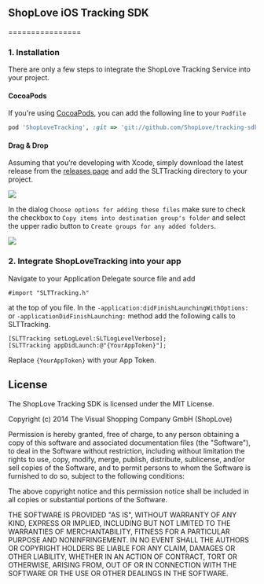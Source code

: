 ## ShopLove iOS Tracking SDK
================

### 1. Installation
There are only a few steps to integrate the ShopLove Tracking Service into your project.

#### CocoaPods
If you're using [CocoaPods][cocoapods], you can add the following line to your
`Podfile`

```ruby
pod 'ShopLoveTracking', :git => 'git://github.com/ShopLove/tracking-sdk-ios.git', :tag => 'v1.0.0'
```

#### Drag & Drop
Assuming that you’re developing with Xcode, simply download the latest release from the [releases page][releases] and add the SLTTracking directory to your project.

![][dragDrop0]

In the dialog `Choose options for adding these files` make sure to check the
checkbox to `Copy items into destination group's folder` and select the upper
radio button to `Create groups for any added folders`.

![][dragDrop1]



### 2. Integrate ShopLoveTracking into your app

Navigate to your Application Delegate source file and add 

```objc
#import "SLTTracking.h"
```

at the top of you file. In the `-application:didFinishLaunchingWithOptions:` or `-applicationDidFinishLaunching:` method add the following calls to SLTTracking.


```objc
[SLTTracking setLogLevel:SLTLogLevelVerbose];
[SLTTracking appDidLaunch:@"{YourAppToken}"];
```

Replace `{YourAppToken}` with your App Token.


[cocoapods]: http://cocoapods.org
[releases]: https://github.com/ShopLove/tracking-sdk-ios/releases
[dragDrop0]: https://cloud.githubusercontent.com/assets/2537091/2996597/44e2dc88-dcf2-11e3-9649-219bef81f3a9.png
[dragDrop1]: https://cloud.githubusercontent.com/assets/2537091/2996598/44e39c9a-dcf2-11e3-9ee6-13a8f72997c2.png



## License

The ShopLove Tracking SDK is licensed under the MIT License.

Copyright (c) 2014 
The Visual Shopping Company GmbH (ShopLove)

Permission is hereby granted, free of charge, to any person obtaining a copy
of this software and associated documentation files (the "Software"), to deal
in the Software without restriction, including without limitation the rights
to use, copy, modify, merge, publish, distribute, sublicense, and/or sell
copies of the Software, and to permit persons to whom the Software is
furnished to do so, subject to the following conditions:

The above copyright notice and this permission notice shall be included in
all copies or substantial portions of the Software.

THE SOFTWARE IS PROVIDED "AS IS", WITHOUT WARRANTY OF ANY KIND, EXPRESS OR
IMPLIED, INCLUDING BUT NOT LIMITED TO THE WARRANTIES OF MERCHANTABILITY,
FITNESS FOR A PARTICULAR PURPOSE AND NONINFRINGEMENT. IN NO EVENT SHALL THE
AUTHORS OR COPYRIGHT HOLDERS BE LIABLE FOR ANY CLAIM, DAMAGES OR OTHER
LIABILITY, WHETHER IN AN ACTION OF CONTRACT, TORT OR OTHERWISE, ARISING FROM,
OUT OF OR IN CONNECTION WITH THE SOFTWARE OR THE USE OR OTHER DEALINGS IN
THE SOFTWARE.